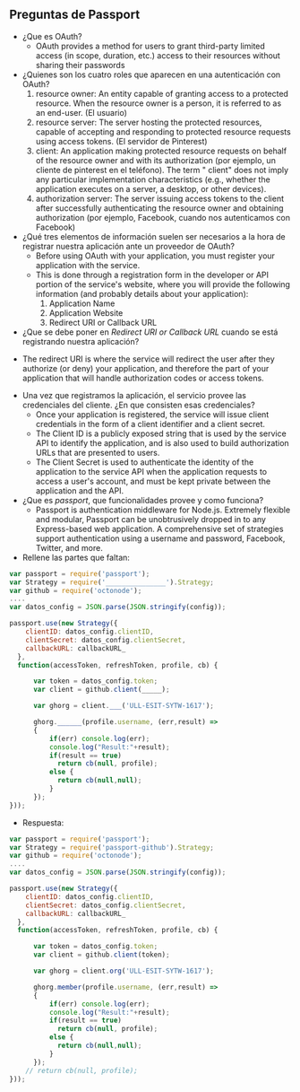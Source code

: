 ## Preguntas de Passport

* ¿Que es OAuth?
  - OAuth provides a method for users to grant third-party limited access (in scope, duration, etc.) access to their resources without sharing their passwords
* ¿Quienes son los cuatro roles que aparecen en una autenticación con OAuth?
  1. resource owner: An entity capable of granting access to a protected resource. When the resource owner is a person, it is referred to as an end-user. (El usuario)
  2. resource server: The server hosting the protected resources, capable of accepting and responding to protected resource requests using access tokens. (El servidor de Pinterest)
  3. client: An application making protected resource requests on behalf of the resource owner and with its authorization (por ejemplo, un cliente de pinterest en el teléfono). The term " client" does not imply any particular implementation characteristics (e.g., whether the application executes on a server, a desktop, or other devices).
  4. authorization server: The server issuing access tokens to the client after successfully authenticating the resource owner and obtaining authorization (por ejemplo, Facebook, cuando nos autenticamos con Facebook)
* ¿Qué tres elementos de información suelen ser necesarios a la hora de registrar nuestra aplicación ante un proveedor de  OAuth?
  - Before using OAuth with your application, you must register your application with the service.
  - This is done through a registration form in the developer or API portion of the service's website, where you will provide the following information (and probably details about your application):
    1. Application Name
    2. Application Website
    3. Redirect URI or Callback URL
*  ¿Que se debe poner en *Redirect URI or Callback URL* cuando se está registrando nuestra aplicación?
  - The redirect URI is where the service will redirect the user after they authorize (or deny) your application, and therefore the part of your application that will handle authorization codes or access tokens.
* Una vez que registramos la aplicación, el servicio provee las credenciales del cliente. ¿En que consisten esas credenciales?
  - Once your application is registered, the service will issue client credentials in the form of a client identifier and a client secret.
  - The Client ID is a publicly exposed string that is used by the service API to identify the application, and is also used to build authorization URLs that are presented to users.
  - The Client Secret is used to authenticate the identity of the application to the service API when the application requests to access a user's account, and must be kept private between the application and the API.
* ¿Que es *passport*, que funcionalidades provee  y como funciona?
  - Passport is authentication middleware for Node.js. Extremely flexible and modular, Passport can be unobtrusively dropped in to any Express-based web application. A comprehensive set of strategies support authentication using a username and password, Facebook, Twitter, and more.
*  Rellene las partes que faltan:

  ```javascript
  var passport = require('passport');
  var Strategy = require('_______________').Strategy;
  var github = require('octonode');
  ....
  var datos_config = JSON.parse(JSON.stringify(config));

  passport.use(new Strategy({
      clientID: datos_config.clientID,
      clientSecret: datos_config.clientSecret,
      callbackURL: callbackURL_
    },
    function(accessToken, refreshToken, profile, cb) {

        var token = datos_config.token;
        var client = github.client(_____);

        var ghorg = client.___('ULL-ESIT-SYTW-1617');

        ghorg.______(profile.username, (err,result) =>
        {
            if(err) console.log(err);
            console.log("Result:"+result);
            if(result == true)
              return cb(null, profile);
            else {
              return cb(null,null);
            }
        });
  }));
  ```
  - Respuesta:

  ```javascript
  var passport = require('passport');
  var Strategy = require('passport-github').Strategy;
  var github = require('octonode');
  ....
  var datos_config = JSON.parse(JSON.stringify(config));

  passport.use(new Strategy({
      clientID: datos_config.clientID,
      clientSecret: datos_config.clientSecret,
      callbackURL: callbackURL_
    },
    function(accessToken, refreshToken, profile, cb) {

        var token = datos_config.token;
        var client = github.client(token);

        var ghorg = client.org('ULL-ESIT-SYTW-1617');

        ghorg.member(profile.username, (err,result) =>
        {
            if(err) console.log(err);
            console.log("Result:"+result);
            if(result == true)
              return cb(null, profile);
            else {
              return cb(null,null);
            }
        });
      // return cb(null, profile);
  }));
  ```
